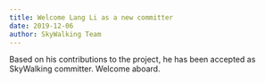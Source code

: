 ```yaml
---
title: Welcome Lang Li as a new committer
date: 2019-12-06
author: SkyWalking Team
---
```


Based on his contributions to the project, he has been accepted as SkyWalking committer. Welcome aboard.
